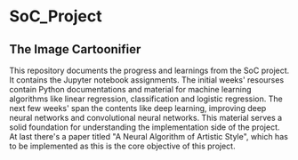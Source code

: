 # SoC_Project
## The Image Cartoonifier
This repository documents the progress and learnings from the SoC project. 
It contains the Jupyter notebook assignments.
The initial weeks' resourses contain Python documentations and material for machine learning algorithms like linear regression, classification and logistic regression.
The next few weeks' span the contents like deep learning, improving deep neural networks and convolutional neural networks.
This material serves a solid foundation for understanding the implementation side of the project.
At last there's a paper titled "A Neural Algorithm of Artistic Style", which has to be implemented as this is the core objective of this project.
